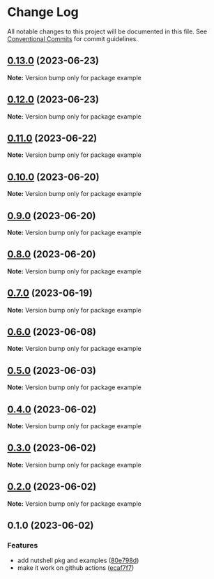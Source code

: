 # Change Log

All notable changes to this project will be documented in this file.
See [Conventional Commits](https://conventionalcommits.org) for commit guidelines.

## [0.13.0](https://github.com/rondymesquita/shell/compare/example@0.12.0...example@0.13.0) (2023-06-23)

**Note:** Version bump only for package example

## [0.12.0](https://github.com/rondymesquita/shell/compare/example@0.11.0...example@0.12.0) (2023-06-23)

**Note:** Version bump only for package example

## [0.11.0](https://github.com/rondymesquita/shell/compare/example@0.10.0...example@0.11.0) (2023-06-22)

**Note:** Version bump only for package example

## [0.10.0](https://github.com/rondymesquita/shell/compare/example@0.9.0...example@0.10.0) (2023-06-20)

**Note:** Version bump only for package example

## [0.9.0](https://github.com/rondymesquita/shell/compare/example@0.8.0...example@0.9.0) (2023-06-20)

**Note:** Version bump only for package example

## [0.8.0](https://github.com/rondymesquita/shell/compare/example@0.7.0...example@0.8.0) (2023-06-20)

**Note:** Version bump only for package example

## [0.7.0](https://github.com/rondymesquita/shell/compare/example@0.6.0...example@0.7.0) (2023-06-19)

**Note:** Version bump only for package example

## [0.6.0](https://github.com/rondymesquita/shell/compare/example@0.5.0...example@0.6.0) (2023-06-08)

**Note:** Version bump only for package example

## [0.5.0](https://github.com/rondymesquita/shell/compare/example@0.4.0...example@0.5.0) (2023-06-03)

**Note:** Version bump only for package example

## [0.4.0](https://github.com/rondymesquita/shell/compare/example@0.3.0...example@0.4.0) (2023-06-02)

**Note:** Version bump only for package example

## [0.3.0](https://github.com/rondymesquita/shell/compare/example@0.2.0...example@0.3.0) (2023-06-02)

**Note:** Version bump only for package example

## [0.2.0](https://github.com/rondymesquita/shell/compare/example@0.1.0...example@0.2.0) (2023-06-02)

**Note:** Version bump only for package example

## 0.1.0 (2023-06-02)

### Features

- add nutshell pkg and examples ([80e798d](https://github.com/rondymesquita/shell/commit/80e798d061c2f9ea53651deb6d073a20d804ad97))
- make it work on github actions ([ecaf7f7](https://github.com/rondymesquita/shell/commit/ecaf7f7e709f3a41b6a906c047bc8d4d9275be5f))
